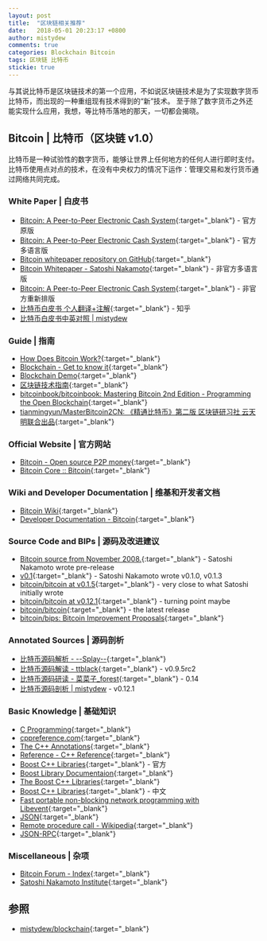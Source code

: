 ```yaml
---
layout: post
title:  "区块链相关推荐"
date:   2018-05-01 20:23:17 +0800
author: mistydew
comments: true
categories: Blockchain Bitcoin
tags: 区块链 比特币
stickie: true
---
```

与其说比特币是区块链技术的第一个应用，不如说区块链技术是为了实现数字货币比特币，而出现的一种重组现有技术得到的“新”技术。
至于除了数字货币之外还能实现什么应用，我想，等比特币落地的那天，一切都会揭晓。

## Bitcoin | 比特币（区块链 v1.0）

比特币是一种试验性的数字货币，能够让世界上任何地方的任何人进行即时支付。
比特币使用点对点的技术，在没有中央权力的情况下运作：管理交易和发行货币通过网络共同完成。

### White Paper | 白皮书

* [Bitcoin: A Peer-to-Peer Electronic Cash System](https://bitcoin.org/bitcoin.pdf){:target="_blank"} - 官方原版
* [Bitcoin: A Peer-to-Peer Electronic Cash System](https://bitcoin.org/en/bitcoin-paper){:target="_blank"} - 官方多语言版
* [Bitcoin whitepaper repository on GitHub](https://github.com/wbnns/bitcoinwhitepaper){:target="_blank"}
* [Bitcoin Whitepaper - Satoshi Nakamoto](http://satoshinakamoto.me/whitepaper){:target="_blank"} - 非官方多语言版
* [Bitcoin: A Peer-to-Peer Electronic Cash System](https://git.dhimmel.com/bitcoin-whitepaper){:target="_blank"} - 非官方重新排版
* [比特币白皮书 个人翻译+注解](https://zhuanlan.zhihu.com/p/25039679){:target="_blank"} - 知乎
* [比特币白皮书中英对照 \| mistydew](/blog/2018/04/Bitcoin-A-Peer-to-Peer-Electronic-Cash-System.html)

### Guide | 指南

* [How Does Bitcoin Work?](https://learnmeabitcoin.com){:target="_blank"}
* [Blockchain - Get to know it](https://blockchainhandbook.io){:target="_blank"}
* [Blockchain Demo](https://anders.com/blockchain){:target="_blank"}
* [区块链技术指南](https://yeasy.gitbooks.io/blockchain_guide/content){:target="_blank"}
* [bitcoinbook/bitcoinbook: Mastering Bitcoin 2nd Edition - Programming the Open Blockchain](https://github.com/bitcoinbook/bitcoinbook){:target="_blank"}
* [tianmingyun/MasterBitcoin2CN: 《精通比特币》第二版 区块链研习社 云天明联合出品](https://github.com/tianmingyun/MasterBitcoin2CN){:target="_blank"}

### Official Website | 官方网站

* [Bitcoin - Open source P2P money](https://bitcoin.org/en){:target="_blank"}
* [Bitcoin Core :: Bitcoin](https://bitcoincore.org){:target="_blank"}

### Wiki and Developer Documentation | 维基和开发者文档

* [Bitcoin Wiki](https://en.bitcoin.it/wiki/Main_Page){:target="_blank"}
* [Developer Documentation - Bitcoin](https://bitcoin.org/en/developer-documentation){:target="_blank"}

### Source Code and BIPs | 源码及改进建议

* [Bitcoin source from November 2008.](https://bitcointalk.org/index.php?topic=382374.0){:target="_blank"} - Satoshi Nakamoto wrote pre-release
* [v0.1](https://bitcointalk.org/index.php?topic=68121.0){:target="_blank"} - Satoshi Nakamoto wrote v0.1.0, v0.1.3
* [bitcoin/bitcoin at v0.1.5](https://github.com/bitcoin/bitcoin/tree/v0.1.5){:target="_blank"} - very close to what Satoshi initially wrote
* [bitcoin/bitcoin at v0.12.1](https://github.com/bitcoin/bitcoin/tree/v0.12.1){:target="_blank"} - turning point maybe
* [bitcoin/bitcoin](https://github.com/bitcoin/bitcoin){:target="_blank"} - the latest release
* [bitcoin/bips: Bitcoin Improvement Proposals](https://github.com/bitcoin/bips){:target="_blank"}

### Annotated Sources | 源码剖析

* [比特币源码解析 - \--Splay\--](https://me.csdn.net/u012183589){:target="_blank"}
* [比特币源码解读 - ttblack](https://www.jianshu.com/u/ef215107c407){:target="_blank"} - v0.9.5rc2
* [比特币源码研读 - 菜菜子_forest](https://www.jianshu.com/u/30081a05cf95){:target="_blank"} - 0.14
* [比特币源码剖析 \| mistydew](/blog/2018/05/bitcoin-source-anatomy-00.html) - v0.12.1

### Basic Knowledge | 基础知识

* [C Programming](http://www.isthe.com/chongo/tech/comp/c/index.html){:target="_blank"}
* [cppreference.com](https://en.cppreference.com/w){:target="_blank"}
* [The C++ Annotations](http://www.icce.rug.nl/documents/cplusplus){:target="_blank"}
* [Reference - C++ Reference](http://www.cplusplus.com/reference){:target="_blank"}
* [Boost C++ Libraries](https://www.boost.org){:target="_blank"} - 官方
* [Boost Library Documentaion](https://www.boost.org/doc/libs){:target="_blank"}
* [The Boost C++ Libraries](https://theboostcpplibraries.com){:target="_blank"}
* [Boost C++ Libraries](http://boost.ez2learn.com){:target="_blank"} - 中文
* [Fast portable non-blocking network programming with Libevent](http://www.wangafu.net/~nickm/libevent-book){:target="_blank"}
* [JSON](http://www.json.org){:target="_blank"}
* [Remote procedure call - Wikipedia](https://en.wikipedia.org/wiki/Remote_procedure_call){:target="_blank"}
* [JSON-RPC](https://www.jsonrpc.org){:target="_blank"}

### Miscellaneous | 杂项

* [Bitcoin Forum - Index](https://bitcointalk.org){:target="_blank"}
* [Satoshi Nakamoto Institute](https://nakamotoinstitute.org){:target="_blank"}

## 参照

* [mistydew/blockchain](https://github.com/mistydew/blockchain){:target="_blank"}
